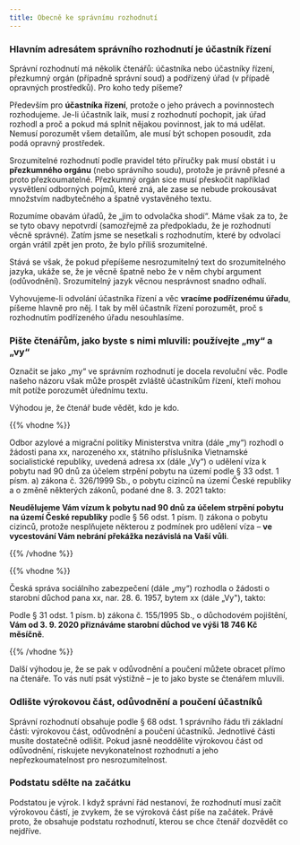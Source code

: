 ```yaml
---
title: Obecně ke správnímu rozhodnutí
---
```

### Hlavním adresátem správního rozhodnutí je účastník řízení

Správní rozhodnutí má několik čtenářů: účastníka nebo účastníky řízení, přezkumný orgán (případně správní soud) a podřízený úřad (v případě opravných prostředků). Pro koho tedy píšeme?

Především pro **účastníka řízení**, protože o jeho právech a povinnostech rozhodujeme. Je-li účastník laik, musí z rozhodnutí pochopit, jak úřad rozhodl a proč a pokud má splnit nějakou povinnost, jak to má udělat. Nemusí porozumět všem detailům, ale musí být schopen posoudit, zda podá opravný prostředek.

Srozumitelné rozhodnutí podle pravidel této příručky pak musí obstát i u **přezkumného orgánu** (nebo správního soudu), protože je právně přesné a proto přezkoumatelné. Přezkumný orgán sice musí přeskočit například vysvětlení odborných pojmů, které zná, ale zase se nebude prokousávat množstvím nadbytečného a špatně vystavěného textu.

Rozumíme obavám úřadů, že „jim to odvolačka shodí“. Máme však za to, že se tyto obavy nepotvrdí (samozřejmě za předpokladu, že je rozhodnutí věcně správné). Zatím jsme se nesetkali s rozhodnutím, které by odvolací orgán vrátil zpět jen proto, že bylo příliš srozumitelné.

Stává se však, že pokud přepíšeme nesrozumitelný text do srozumitelného jazyka, ukáže se, že je věcně špatně nebo že v něm chybí argument (odůvodnění). Srozumitelný jazyk věcnou nesprávnost snadno odhalí.

Vyhovujeme-li odvolání účastníka řízení a věc **vracíme podřízenému úřadu**, píšeme hlavně pro něj. I tak by měl účastník řízení porozumět, proč s rozhodnutím podřízeného úřadu nesouhlasíme.

### Pište čtenářům, jako byste s nimi mluvili: používejte „my“ a „vy“

Označit se jako „my“ ve správním rozhodnutí je docela revoluční věc. Podle našeho názoru však může prospět zvláště účastníkům řízení, kteří mohou mít potíže porozumět úřednímu textu.

Výhodou je, že čtenář bude vědět, kdo je kdo.

{{% vhodne %}}

Odbor azylové a migrační politiky Ministerstva vnitra (dále „my“) rozhodl o žádosti pana xx, narozeného xx, státního příslušníka Vietnamské socialistické republiky, uvedená adresa xx (dále „Vy“) o udělení víza k pobytu nad 90 dnů za účelem strpění pobytu na území podle § 33 odst. 1 písm. a) zákona č. 326/1999 Sb., o pobytu cizinců na území České republiky a o změně některých zákonů, podané dne 8. 3. 2021 takto:

**Neudělujeme Vám vízum k pobytu nad 90 dnů za účelem strpění pobytu na území České republiky** podle § 56 odst. 1 písm. l) zákona o pobytu cizinců, protože nesplňujete některou z podmínek pro udělení víza – **ve vycestování Vám nebrání překážka nezávislá na Vaší vůli**.

{{% /vhodne %}}

{{% vhodne %}}

Česká správa sociálního zabezpečení (dále „my“) rozhodla o žádosti o starobní důchod pana xx, nar. 28. 6. 1957, bytem xx (dále „Vy"), takto:

Podle § 31 odst. 1 písm. b) zákona č. 155/1995 Sb., o důchodovém pojištění, **Vám od 3. 9. 2020 přiznáváme starobní důchod ve výši 18 746 Kč měsíčně**.

{{% /vhodne %}}

Další výhodou je, že se pak v odůvodnění a poučení můžete obracet přímo na čtenáře. To vás nutí psát výstižně – je to jako byste se čtenářem mluvili.

### Odlište výrokovou část, odůvodnění a poučení účastníků

Správní rozhodnutí obsahuje podle § 68 odst. 1 správního řádu tři základní části: výrokovou část, odůvodnění a poučení účastníků. Jednotlivé části musíte dostatečně odlišit. Pokud jasně neoddělíte výrokovou část od odůvodnění, riskujete nevykonatelnost rozhodnutí a jeho nepřezkoumatelnost pro nesrozumitelnost.

### Podstatu sdělte na začátku

Podstatou je výrok. I když správní řád nestanoví, že rozhodnutí musí začít výrokovou částí, je zvykem, že se výroková část píše na začátek. Právě proto, že obsahuje podstatu rozhodnutí, kterou se chce čtenář dozvědět co nejdříve.